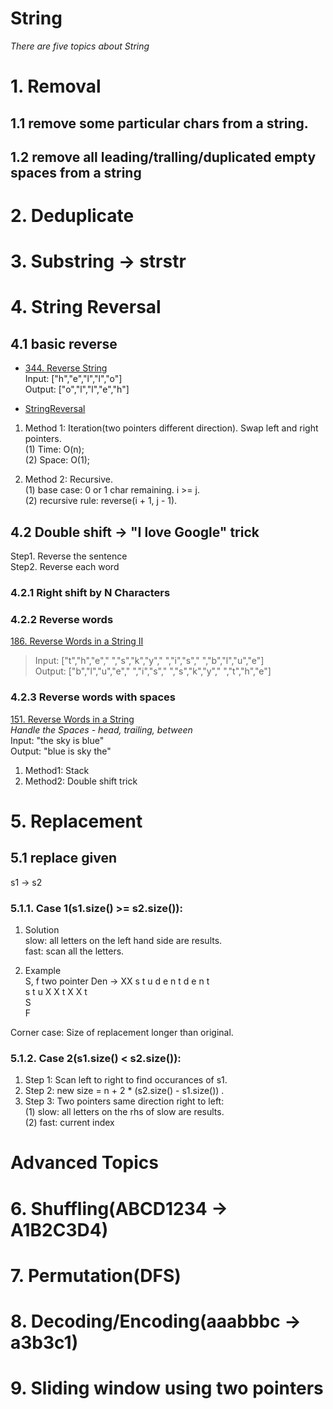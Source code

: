 # String 
*There are five topics about String*

# 1. Removal 
## 1.1 remove some particular chars from a string.
## 1.2 remove all leading/tralling/duplicated empty spaces from a string

# 2. Deduplicate


# 3. Substring -> strstr



# 4. String Reversal  

## 4.1 basic reverse   
* [344. Reverse String](https://leetcode.com/problems/reverse-string/)    
Input: ["h","e","l","l","o"]   
Output: ["o","l","l","e","h"]    

* [StringReversal](https://github.com/EhomeBurning/Leetcode_Java/blob/master/Tags/String/StringReversal.java)  
1. Method 1:   Iteration(two pointers different direction). Swap left and right pointers.          
(1) Time: O(n);     
(2) Space: O(1);  

2. Method 2: Recursive.   
(1) base case: 0 or 1 char remaining.  i >= j.     
(2) recursive rule: reverse(i + 1, j - 1).      

 
## 4.2 Double shift -> "I love Google" trick
Step1. Reverse the sentence    
Step2. Reverse each word    
### 4.2.1 Right shift by N Characters  


### 4.2.2 Reverse words
[186. Reverse Words in a String II](https://leetcode.com/problems/reverse-words-in-a-string-ii/)   
> Input:  ["t","h","e"," ","s","k","y"," ","i","s"," ","b","l","u","e"]  
> Output: ["b","l","u","e"," ","i","s"," ","s","k","y"," ","t","h","e"]  

### 4.2.3 Reverse words with spaces 
[151. Reverse Words in a String](https://leetcode.com/problems/reverse-words-in-a-string/)     
*Handle the Spaces - head, trailing, between*  
Input: "the sky is blue"  
Output: "blue is sky the"  
1. Method1: Stack  
2. Method2: Double shift trick    
 







# 5. Replacement  
## 5.1 replace given 
s1 -> s2   
### 5.1.1. Case 1(s1.size() >= s2.size()):     
1. Solution     
slow: all letters on the left hand side are results.   
fast: scan all the letters.   

2. Example   
S, f  two pointer 
Den -> XX 
s   t   u  d  e  n  t  d  e n t   
s   t   u  X  X t   X X  t   
                            S   
                                F    

Corner case: Size of replacement longer than original.     

### 5.1.2. Case 2(s1.size() < s2.size()):   
1. Step 1: Scan left to right to find occurances of s1.  
2. Step 2: new size = n + 2 * (s2.size() - s1.size()) .    
3. Step 3: Two pointers same direction right to left:     
(1) slow: all letters on the rhs of slow are results.  
(2) fast: current index   


# Advanced Topics 
# 6. Shuffling(ABCD1234 -> A1B2C3D4)  



# 7. Permutation(DFS)   


# 8. Decoding/Encoding(aaabbbc -> a3b3c1)  



# 9. Sliding window using two pointers   







